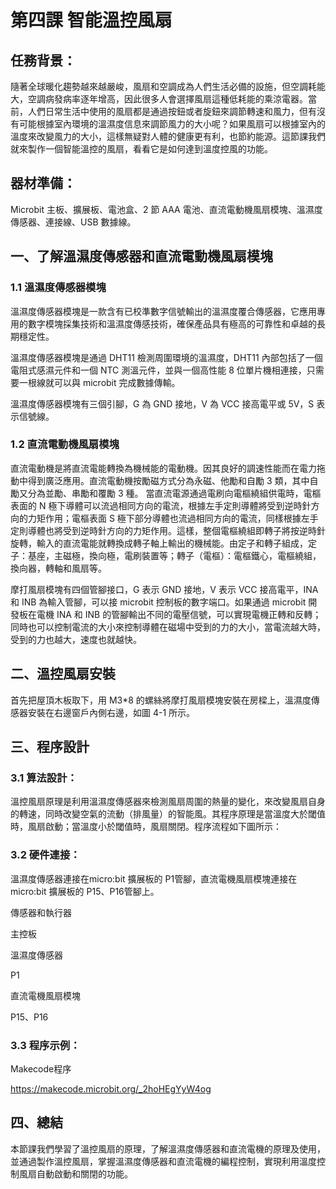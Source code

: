 # 第四課 智能溫控風扇 

## 任務背景： 
<P>
    隨著全球暖化趨勢越來越嚴峻，風扇和空調成為人們生活必備的設施，但空調耗能大，空調病發病率逐年增高，因此很多人會選擇風扇這種低耗能的乘涼電器。當前，人們日常生活中使用的風扇都是通過按鈕或者旋鈕來調節轉速和風力，但有沒有可能根據室內環境的溫濕度信息來調節風力的大小呢？如果風扇可以根據室內的溫度來改變風力的大小，這樣無疑對人體的健康更有利，也節約能源。這節課我們就來製作一個智能溫控的風扇，看看它是如何達到溫度控風的功能。 
<P>
 
## 器材準備： 
<P>
Microbit 主板、擴展板、電池盒、2 節 AAA 電池、直流電動機風扇模塊、溫濕度傳感器、連接線、USB 數據線。 
<P>
 
## 一、了解溫濕度傳感器和直流電動機風扇模塊 

### 1.1 溫濕度傳感器模塊 
<P>
溫濕度傳感器模塊是一款含有已校準數字信號輸出的溫濕度覆合傳感器，它應用專用的數字模塊採集技術和溫濕度傳感技術，確保產品具有極高的可靠性和卓越的長期穩定性。 
<P>
<P>
溫濕度傳感器模塊是通過 DHT11 檢測周圍環境的溫濕度，DHT11 內部包括了一個電阻式感濕元件和一個 NTC 測溫元件，並與一個高性能 8 位單片機相連接，只需要一根線就可以與 microbit 完成數據傳輸。 
<P>
<P>
溫濕度傳感器模塊有三個引腳，G 為 GND 接地，V 為 VCC 接高電平或 5V，S 表示信號線。 
<P>

### 1.2 直流電動機風扇模塊 
<P>
直流電動機是將直流電能轉換為機械能的電動機。因其良好的調速性能而在電力拖動中得到廣泛應用。直流電動機按勵磁方式分為永磁、他勵和自勵 3 類，其中自勵又分為並勵、串勵和覆勵 3 種。 當直流電源通過電刷向電樞繞組供電時，電樞表面的 N 極下導體可以流過相同方向的電流，根據左手定則導體將受到逆時針方向的力矩作用；電樞表面 S 極下部分導體也流過相同方向的電流，同樣根據左手定則導體也將受到逆時針方向的力矩作用。這樣，整個電樞繞組即轉子將按逆時針旋轉，輸入的直流電能就轉換成轉子軸上輸出的機械能。由定子和轉子組成，定子：基座，主磁極，換向極，電刷裝置等；轉子（電樞）：電樞鐵心，電樞繞組，換向器，轉軸和風扇等。 
<P>    
<P>
    摩打風扇模塊有四個管腳接口，G 表示 GND 接地，V 表示 VCC 接高電平，INA 和 INB 為輸入管腳，可以接 microbit 控制板的數字端口。如果通過 microbit 開發板在電機 INA 和 INB 的管腳輸出不同的電壓信號，可以實現電機正轉和反轉；同時也可以控制電流的大小來控制導體在磁場中受到的力的大小，當電流越大時， 受到的力也越大，速度也就越快。 
<P>
 
## 二、溫控風扇安裝 
<P>    
首先把屋頂木板取下，用 M3*8 的螺絲將摩打風扇模塊安裝在房樑上，溫濕度傳感器安裝在右邊窗戶內側右邊，如圖 4-1 所示。
<P>
 
## 三、程序設計 

### 3.1 算法設計： 
<P>
溫控風扇原理是利用溫濕度傳感器來檢測風扇周圍的熱量的變化，來改變風扇自身的轉速，同時改變空氣的流動（排風量）的智能風。其程序原理是當溫度大於閾值時，風扇啟動；當溫度小於閾值時，風扇關閉。程序流程如下圖所示：
<P>
    
### 3.2 硬件連接： 
<P>
溫濕度傳感器連接在micro:bit 擴展板的 P1管腳，直流電機風扇模塊連接在 micro:bit 擴展板的 P15、P16管腳上。 
<P>
<P>
傳感器和執行器 

主控板 

溫濕度傳感器 

P1 

直流電機風扇模塊 

P15、P16 
<P> 

### 3.3 程序示例： 
<P>
Makecode程序 

 

https://makecode.microbit.org/_2hoHEgYyW4og 
<P>

## 四、總結 
<P>
本節課我們學習了溫控風扇的原理，了解溫濕度傳感器和直流電機的原理及使用，並通過製作溫控風扇，掌握溫濕度傳感器和直流電機的編程控制，實現利用溫度控制風扇自動啟動和關閉的功能。 
<P>
 
